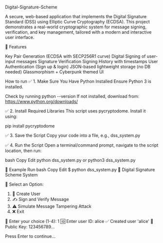 Digital-Signature-Scheme

A secure, web-based application that implements the Digital Signature Standard (DSS) using Elliptic Curve Cryptography (ECDSA). This project demonstrates a real-world cryptographic system for message signing, verification, and key management, tailored with a modern and interactive user interface.

📌 Features

Key Pair Generation (ECDSA with SECP256R1 curve)
Digital Signing of user-input messages
Signature Verification
Signing History with timestamps
User Authentication (Sign up & login)
JSON-based lightweight storage (no DB needed)
Glassmorphism + Cyberpunk themed UI


How to run 
✅ 1. Make Sure You Have Python Installed
Ensure Python 3 is installed.

Check by running
python --version
If not installed, download from: https://www.python.org/downloads/


✅ 2. Install Required Libraries
This script uses pycryptodome. Install it using:

pip install pycryptodome

✅ 3. Save the Script
Copy your code into a file, e.g., dss_system.py

✅ 4. Run the Script
Open a terminal/command prompt, navigate to the script location, then run:

bash
Copy
Edit
python dss_system.py
or
python3 dss_system.py


🧪 Example Run
bash
Copy
Edit
$ python dss_system.py
🔐 Digital Signature Scheme System

📌 Select an Option:
 1. 👤 Create User
 2. ✍️  Sign and Verify Message
 3. ⚠️  Simulate Message Tampering Attack
 4. ❌ Exit

🧭 Enter your choice (1-4): 1
🆔 Enter user ID: alice
✅ Created user 'alice'
🔑 Public Key: 123456789...

Press Enter to continue...
